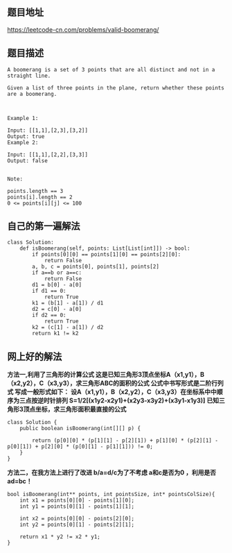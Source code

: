 ## 题目地址
https://leetcode-cn.com/problems/valid-boomerang/

## 题目描述

```
A boomerang is a set of 3 points that are all distinct and not in a straight line.

Given a list of three points in the plane, return whether these points are a boomerang.

 

Example 1:

Input: [[1,1],[2,3],[3,2]]
Output: true
Example 2:

Input: [[1,1],[2,2],[3,3]]
Output: false
 

Note:

points.length == 3
points[i].length == 2
0 <= points[i][j] <= 100

```

## 自己的第一遍解法
```
class Solution:
    def isBoomerang(self, points: List[List[int]]) -> bool:
        if points[0][0] == points[1][0] == points[2][0]:
            return False
        a, b, c = points[0], points[1], points[2]
        if a==b or a==c:
            return False
        d1 = b[0] - a[0]
        if d1 == 0:
            return True
        k1 = (b[1] - a[1]) / d1
        d2 = c[0] - a[0]
        if d2 == 0:
            return True
        k2 = (c[1] - a[1]) / d2
        return k1 != k2
```

## 网上好的解法
**方法一,利用了三角形的计算公式
这是已知三角形3顶点坐标A（x1,y1），B（x2,y2），C（x3,y3），求三角形ABC的面积的公式
公式中书写形式是二阶行列式
写成一般形式如下：
设A（x1,y1），B（x2,y2），C（x3,y3）在坐标系中中顺序为三点按逆时针排列
S=1/2[(x1y2-x2y1)+(x2y3-x3y2)+(x3y1-x1y3)]
已知三角形3顶点坐标，求三角形面积最直接的公式**
```
class Solution {
    public boolean isBoomerang(int[][] p) {
        
        return (p[0][0] * (p[1][1] - p[2][1]) + p[1][0] * (p[2][1] - p[0][1]) + p[2][0] * (p[0][1] - p[1][1])) != 0;
    }
}
```

**方法二，在我方法上进行了改进 b/a=d/c为了不考虑 a和c是否为0 ，利用是否ad=bc！**

```
bool isBoomerang(int** points, int pointsSize, int* pointsColSize){
    int x1 = points[0][0] - points[1][0];
    int y1 = points[0][1] - points[1][1];
    
    int x2 = points[0][0] - points[2][0];
    int y2 = points[0][1] - points[2][1];
    
    return x1 * y2 != x2 * y1;
}
```
